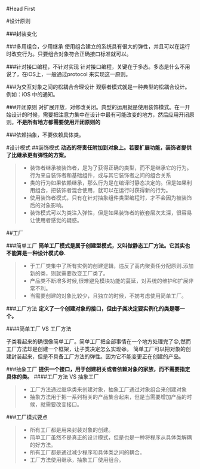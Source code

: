 #Head First

#设计原则

###封装变化


###多用组合，少用继承
使用组合建立的系统具有很大的弹性，并且可以在运行时改变行为。只要组合对象符合正确接口标准就可以。

###针对接口编程，不针对实现
针对接口编程，关键在于多态。多态是什么不用说了，在iOS上，一般通过protocol 来实现这一原则。

###为交互对象之间的松耦合合理设计
观察者模式就是一种典型的松耦合设计。例如：iOS 中的通知。

###开闭原则
对扩展开放，对修改关闭。典型的运用就是使用装饰模式。在一开始设计的时候，需要把注意力集中在设计中最有可能改变的地方，然后应用开闭原则。**不是所有地方都需要使用开闭原则的**

###依赖抽象，不要依赖具体类。







#设计模式
##装饰模式
**动态的将责任附加到对象上。若要扩展功能，装饰者提供了比继承更有弹性的方案。**

> * 装饰者继承被装饰者，是为了获得正确的类型，而不是继承它的行为。行为来自装饰者和基础组件，或与其它装饰者之间的组合关系
> * 类的行为如果依赖继承，那么行为是在编译时静态决定的。但是如果利用组合，把装饰者混合使用，就可以在运行时获得新的行为。
> * 使用装饰者模式，只有在针对抽象组件类型编程时，才不会因为被装饰后的对象影响。
> * 装饰模式可以为类注入弹性，但是如果装饰者的嵌套层次太深，很容易让使用者感觉的疑惑。


##工厂

###简单工厂
**简单工厂模式是属于创建型模式，又叫做静态工厂方法。它其实也不能算是一种设计模式😄.**

> * 于工厂类集中了所有实例的创建逻辑，违反了高内聚责任分配原则.添加新的类，则就需要改变工厂类了。
> * 产品类不断增多时候,很难避免模块功能的蔓延，对系统的维护和扩展非常不利。
> * 当需要创建的对象比较少，且独立的时候，不妨考虑使用简单工厂。

###工厂方法
**定义了一个创建对象的接口，但由子类决定要实例化的类是哪一个。**


####简单工厂 VS 工厂方法

子类看起来的确很像简单工厂。简单工厂把全部事情在一个地方处理完了😞,然而工厂方法却是创建一个框架，让子类决定怎么实现😆。
简单工厂可以把对象的创建封装起来，但是不具备工厂方法的弹性。因为它不能变更正在创建的产品。



###抽象工厂
**提供一个接口，用于创建相关或者依赖对象的家族，而不需要指定具体的类。**
####工厂方法 VS 抽象工厂
> * 工厂方法通过继承类来创建对象，抽象工厂通过对象组合来创建对象
> * 抽象方法用于把一系列相关的产品集合起来，但是当需要增加产品的时候，就需要改变接口。


###工厂模式要点
> * 所有工厂都是用来封装对象的创建。
> * 简单工厂虽然不是真正的设计模式，但是也是一种将程序从具体类解耦的好方法。
> * 所有工厂都是通过减少程序和具体类之间的耦合。
> * 工厂方法使用继承，抽象工厂使用组合。

